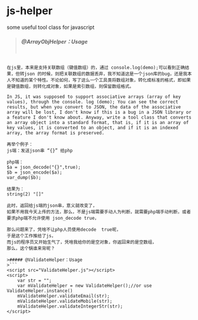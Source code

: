 # js-helper
some useful tool class for javascript

>##### @ArrayObjHelper：Usage
>```
<script src="ArrayObjHelper.js"></script>
<script>
    var demo = [];
    demo["key"] =1;
    console.log(demo);//you can see there is right associate array
    console.log(JSON.stringify(demo));//when you do this,you will find the wrong result
    var mArrayObjHelper = new ArrayObjHelper();//or use ArrayObjHelper.instance()
    var newDemo = mArrayObjHelper.standardArray(demo);
    console.log(JSON.stringify(newDemo));//the result is ok
</script>
```

在js里，本来是支持关联数组（键值数组）的，通过 console.log(demo);可以看到正确结果，但转json 的时候，则把关联数组的数据丢弃，我不知道这是一个json库的bug，还是我本人不知道的某个特性。不论如何，写了这么一个工具类将数组对象，转化成标准的格式，即如果是键值数组，则转化成对象，如果是索引数组，则保留数组格式。

In JS, it was supposed to support associative arrays (array of key values), through the console. log (demo); You can see the correct results, but when you convert to JSON, the data of the associative array will be lost, I don't know if this is a bug in a JSON library or a feature I don't know about. Anyway, write a tool class that converts an array object into a standard format, that is, if it is an array of key values, it is converted to an object, and if it is an indexed array, the array format is preserved.

再举个例子：
js端：发送json串 “{}” 给php

php端：
$a = json_decode("{}",true);
$b = json_encode($a);
var_dump($b);

结果为：
string(2) "[]"

此时，返回给js端的json串，意义就改变了，
如果不用我今天上传的方法，那么，不是js端需要手动人为判断，就需要php端手动判断，或者要求php端不允许使用 json_decode true，

那么问题来了，凭啥不让php人员使用decode  true呢，
于是这个工作推给了js，
而js的程序员又开始生气了，凭啥我给你的是空对象，你返回来的是空数组，
那么，这个锅谁来背呢？

>##### @ValidateHelper：Usage
>```
<script src="ValidateHelper.js"></script>
<script>
    var str = "";
    var mValidateHelper = new ValidateHelper();//or use ValidateHelper.instance()
    mValidateHelper.validateEmail(str);
    mValidateHelper.validateMobile(str);
    mValidateHelper.validateIntegerStr(str);
</script>
```

